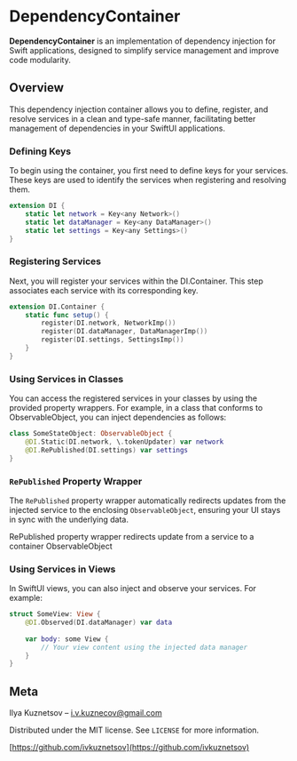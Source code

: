 # DependencyContainer

**DependencyContainer** is an implementation of dependency injection for Swift applications, designed to simplify service management and improve code modularity.

## Overview

This dependency injection container allows you to define, register, and resolve services in a clean and type-safe manner, facilitating better management of dependencies in your SwiftUI applications.

### Defining Keys

To begin using the container, you first need to define keys for your services. These keys are used to identify the services when registering and resolving them.
```swift
extension DI {
    static let network = Key<any Network>()
    static let dataManager = Key<any DataManager>()
    static let settings = Key<any Settings>()
}
```

### Registering Services

Next, you will register your services within the DI.Container. This step associates each service with its corresponding key.
```swift
extension DI.Container {
    static func setup() {
        register(DI.network, NetworkImp())
        register(DI.dataManager, DataManagerImp())
        register(DI.settings, SettingsImp())
    }
}
```

### Using Services in Classes

You can access the registered services in your classes by using the provided property wrappers. For example, in a class that conforms to ObservableObject, you can inject dependencies as follows:

```swift
class SomeStateObject: ObservableObject {
    @DI.Static(DI.network, \.tokenUpdater) var network
    @DI.RePublished(DI.settings) var settings
}
```

### `RePublished` Property Wrapper

The `RePublished` property wrapper automatically redirects updates from the injected service to the enclosing `ObservableObject`, ensuring your UI stays in sync with the underlying data.

RePublished property wrapper redirects update from a service to a container ObservableObject

### Using Services in Views

In SwiftUI views, you can also inject and observe your services. For example:
```swift
struct SomeView: View {
    @DI.Observed(DI.dataManager) var data
    
    var body: some View {
        // Your view content using the injected data manager
    }
}
```

## Meta

Ilya Kuznetsov – i.v.kuznecov@gmail.com

Distributed under the MIT license. See ``LICENSE`` for more information.

[https://github.com/ivkuznetsov](https://github.com/ivkuznetsov)
